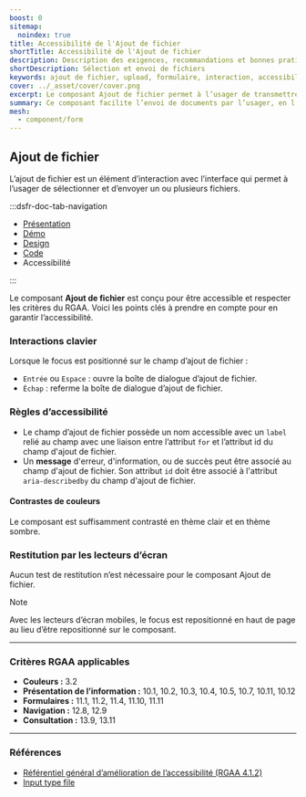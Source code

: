 ```yaml
---
boost: 0
sitemap:
  noindex: true
title: Accessibilité de l'Ajout de fichier
shortTitle: Accessibilité de l'Ajout de fichier
description: Description des exigences, recommandations et bonnes pratiques d’accessibilité du composant Ajout de fichier.
shortDescription: Sélection et envoi de fichiers
keywords: ajout de fichier, upload, formulaire, interaction, accessibilité, design système, DSFR, sélection, fichier multiple
cover: ../_asset/cover/cover.png
excerpt: Le composant Ajout de fichier permet à l’usager de transmettre un ou plusieurs fichiers à travers une interface, avec des indications claires sur les formats attendus et les erreurs éventuelles.
summary: Ce composant facilite l’envoi de documents par l’usager, en l’intégrant aux formulaires de façon accessible et informative. Il prend en compte les contraintes liées aux fichiers (format, poids, nature), propose des variantes pour l’envoi multiple et signale les erreurs rencontrées lors de l’interaction. Son design est standardisé et non personnalisable pour garantir la cohérence visuelle dans l’ensemble du service.
mesh:
  - component/form
---
```


## Ajout de fichier

L’ajout de fichier est un élément d’interaction avec l’interface qui permet à l’usager de sélectionner et d’envoyer un ou plusieurs fichiers.

:::dsfr-doc-tab-navigation

- [Présentation](../index.md)
- [Démo](../demo/index.md)
- [Design](../design/index.md)
- [Code](../code/index.md)
- Accessibilité

:::

Le composant **Ajout de fichier** est conçu pour être accessible et respecter les critères du RGAA. Voici les points clés à prendre en compte pour en garantir l’accessibilité.

### Interactions clavier

Lorsque le focus est positionné sur le champ d’ajout de fichier&nbsp;:

- `Entrée` ou `Espace`&nbsp;: ouvre la boîte de dialogue d’ajout de fichier.
- `Échap`&nbsp;: referme la boîte de dialogue d’ajout de fichier.

### Règles d’accessibilité

- Le champ d’ajout de fichier possède un nom accessible avec un `label` relié au champ avec une liaison entre l’attribut `for` et l’attribut id du champ d'ajout de fichier.
- Un **message** d'erreur, d'information, ou de succès peut être associé au champ d'ajout de fichier. Son attribut `id` doit être associé à l'attribut `aria-describedby` du champ d'ajout de fichier.

#### Contrastes de couleurs

Le composant est suffisamment contrasté en thème clair et en thème sombre.

### Restitution par les lecteurs d’écran

Aucun test de restitution n’est nécessaire pour le composant Ajout de fichier.

> [!NOTE]
> Avec les lecteurs d’écran mobiles, le focus est repositionné en haut de page au lieu d’être repositionné sur le composant.

---

### Critères RGAA applicables

- **Couleurs&nbsp;:** 3.2
- **Présentation de l’information&nbsp;:** 10.1, 10.2, 10.3, 10.4, 10.5, 10.7, 10.11, 10.12
- **Formulaires&nbsp;:** 11.1, 11.2, 11.4, 11.10, 11.11
- **Navigation&nbsp;:** 12.8, 12.9
- **Consultation&nbsp;:** 13.9, 13.11

---

### Références

- [Référentiel général d’amélioration de l’accessibilité (RGAA 4.1.2)](https://accessibilite.numerique.gouv.fr/methode/criteres-et-tests/)
- [Input type file](https://html.spec.whatwg.org/#file-upload-state-(type=file))
